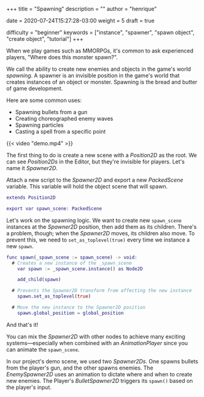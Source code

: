 +++
title = "Spawning"
description = ""
author = "henrique"

date = 2020-07-24T15:27:28-03:00
weight = 5
draft = true

difficulty = "beginner"
keywords = ["instance", "spawner", "spawn object", "create object", "tutorial"]
+++

When we play games such as MMORPGs, it's common to ask experienced players, "Where does this monster spawn?".

We call the ability to create new enemies and objects in the game's world _spawning_. A spawner is an invisible position in the game's world that creates instances of an object or monster. Spawning is the bread and butter of game development.

Here are some common uses:

- Spawning bullets from a gun
- Creating choreographed enemy waves
- Spawning particles
- Casting a spell from a specific point

{{< video "demo.mp4" >}}

The first thing to do is create a new scene with a _Position2D_ as the root. We can see _Position2Ds_ in the Editor, but they're invisible for players. Let's name it _Spawner2D_.

Attach a new script to the _Spawner2D_ and export a new _PackedScene_ variable. This variable will hold the object scene that will spawn.

```gd
extends Position2D

export var spawn_scene: PackedScene
```

Let's work on the spawning logic. We want to create new `spawn_scene`  instances at the _Spawner2D_ position, then add them as its children. There's a problem, though; when the _Spawner2D_ moves, its children also move. To prevent this, we need to `set_as_toplevel(true)` every time we instance a new `spawn`.

```gd
func spawn(_spawn_scene := spawn_scene) -> void:
  # Creates a new instance of the _spawn_scene
	var spawn := _spawn_scene.instance() as Node2D

	add_child(spawn)

  # Prevents the Spawner2D transform from affecting the new instance
	spawn.set_as_toplevel(true)

  # Move the new instance to the Spawner2D position
	spawn.global_position = global_position
```

And that's it!

You can mix the _Spawner2D_ with other nodes to achieve many exciting systems—especially when combined with an _AnimationPlayer_ since you can animate the `spawn_scene`.

In our project's demo scene, we used two _Spawner2Ds_. One spawns bullets from the player's gun, and the other spawns enemies. The _EnemySpawner2D_ uses an animation to dictate where and when to create new enemies. The Player's _BulletSpawner2D_ triggers its `spawn()` based on the player's input.